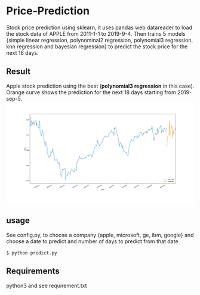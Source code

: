 # Price-Prediction
Stock price prediction using sklearn, it uses pandas web datareader to load the stock data of APPLE from 2011-1-1 to 2019-9-4. Then trains 5 models {simple linear regression, polynominal2 regression, polynomial3 regression, knn regression and bayesian regression} to predict the stock price for the next 18 days.

## Result
Apple stock prediction using the best (**polynomial3 regression** in this case). Orange curve shows the prediction for the next 18 days starting  from 2019-sep-5.
![prediction](./prediction.png)

## usage
See config.py, to choose a company {apple, microsoft, ge, ibm, google} and choose a date to predict and number of days to predict from that date.
```shell
$ python predict.py
```
## Requirements
python3 and see requirement.txt

